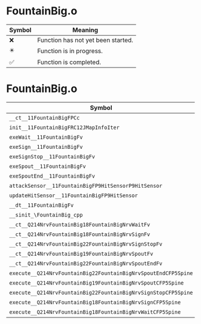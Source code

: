 # FountainBig.o
| Symbol | Meaning 
| ------------- | ------------- 
| :x: | Function has not yet been started. 
| :eight_pointed_black_star: | Function is in progress. 
| :white_check_mark: | Function is completed. 


# FountainBig.o
| Symbol | Decompiled? |
| ------------- | ------------- |
| `__ct__11FountainBigFPCc` | :x: |
| `init__11FountainBigFRC12JMapInfoIter` | :x: |
| `exeWait__11FountainBigFv` | :x: |
| `exeSign__11FountainBigFv` | :x: |
| `exeSignStop__11FountainBigFv` | :x: |
| `exeSpout__11FountainBigFv` | :x: |
| `exeSpoutEnd__11FountainBigFv` | :x: |
| `attackSensor__11FountainBigFP9HitSensorP9HitSensor` | :x: |
| `updateHitSensor__11FountainBigFP9HitSensor` | :x: |
| `__dt__11FountainBigFv` | :x: |
| `__sinit_\FountainBig_cpp` | :x: |
| `__ct__Q214NrvFountainBig18FountainBigNrvWaitFv` | :x: |
| `__ct__Q214NrvFountainBig18FountainBigNrvSignFv` | :x: |
| `__ct__Q214NrvFountainBig22FountainBigNrvSignStopFv` | :x: |
| `__ct__Q214NrvFountainBig19FountainBigNrvSpoutFv` | :x: |
| `__ct__Q214NrvFountainBig22FountainBigNrvSpoutEndFv` | :x: |
| `execute__Q214NrvFountainBig22FountainBigNrvSpoutEndCFP5Spine` | :x: |
| `execute__Q214NrvFountainBig19FountainBigNrvSpoutCFP5Spine` | :x: |
| `execute__Q214NrvFountainBig22FountainBigNrvSignStopCFP5Spine` | :x: |
| `execute__Q214NrvFountainBig18FountainBigNrvSignCFP5Spine` | :x: |
| `execute__Q214NrvFountainBig18FountainBigNrvWaitCFP5Spine` | :x: |
